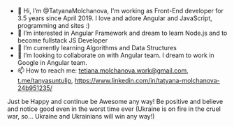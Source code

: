 - 👋 Hi, I’m @TatyanaMolchanova, I'm working as Front-End developer for 3.5 years since April 2019. I love and adore Angular and JavaScript, programming and sites :)
- 👀 I’m interested in Angular Framework and dream to learn Node.js and to become fullstack JS Developer
- 🌱 I’m currently learning Algorithms and Data Structures
- 💞️ I’m looking to collaborate on with Angular team. I dream to work in Google in Angular team.
- 📫 How to reach me: tetiana.molchanova.work@gmail.com, [t.me/tanyasuntulip](https://t.me/tanyasuntulip), https://www.linkedin.com/in/tatyana-molchanova-24b951235/
<!---
TatyanaMolchanova/TatyanaMolchanova is a ✨ special ✨ repository because its `README.md` (this file) appears on your GitHub profile.
You can click the Preview link to take a look at your changes.
--->
Just be Happy and continue be Awesome any way! Be positive and believe and notice good even in the worst time ever (Ukraine is on fire in the cruel war, so... Ukraine and Ukrainians will win any way!)
